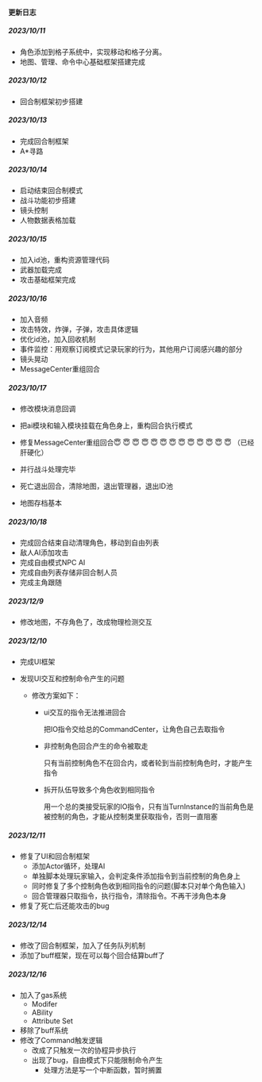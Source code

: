 #### 更新日志

##### 2023/10/11 

- 角色添加到格子系统中，实现移动和格子分离。
- 地图、管理、命令中心基础框架搭建完成

##### 2023/10/12

- 回合制框架初步搭建

##### 2023/10/13

- 完成回合制框架
- A*寻路

##### 2023/10/14

- 启动结束回合制模式
- 战斗功能初步搭建
- 镜头控制
- 人物数据表格加载

##### 2023/10/15

- 加入id池，重构资源管理代码
- 武器加载完成
- 攻击基础框架完成

##### 2023/10/16

- 加入音频
- 攻击特效，炸弹，子弹，攻击具体逻辑
- 优化id池，加入回收机制
- 事件监控：用观察订阅模式记录玩家的行为，其他用户订阅感兴趣的部分
- 镜头晃动
- MessageCenter重组回合

##### 2023/10/17

- 修改模块消息回调

- 把ai模块和输入模块挂载在角色身上，重构回合执行模式
- 修复MessageCenter重组回合😇 😇 😇 😇 😇 😇 😇 😇 😇 😇 😇 😇 😇 （已经肝硬化）
- 并行战斗处理完毕
- 死亡退出回合，清除地图，退出管理器，退出ID池
- 地图存档基本

##### 2023/10/18

- 完成回合结束自动清理角色，移动到自由列表
- 敌人AI添加攻击
- 完成自由模式NPC AI
- 完成自由列表存储非回合制人员
- 完成主角跟随

##### 2023/12/9

- 修改地图，不存角色了，改成物理检测交互

##### 2023/12/10

- 完成UI框架

- 发现UI交互和控制命令产生的问题

  - 修改方案如下：

    - ui交互的指令无法推进回合

      把IO指令交给总的CommandCenter，让角色自己去取指令

    - 非控制角色回合产生的命令被取走

      只有当前控制角色不在回合内，或者轮到当前控制角色时，才能产生指令

    - 拆开队伍导致多个角色收到相同指令

      用一个总的类接受玩家的IO指令，只有当TurnInstance的当前角色是被控制的角色，才能从控制类里获取指令，否则一直阻塞

##### 2023/12/11

- 修复了UI和回合制框架
  - 添加Actor循环，处理AI
  - 单独脚本处理玩家输入，会判定条件添加指令到当前控制的角色身上
  - 同时修复了多个控制角色收到相同指令的问题(脚本只对单个角色输入)
  - 回合管理器只取指令，执行指令，清除指令。不再干涉角色本身
- 修复了死亡后还能攻击的bug

##### 2023/12/14

- 修改了回合制框架，加入了任务队列机制
- 添加了buff框架，现在可以每个回合结算buff了

##### 2023/12/16

- 加入了gas系统
  - Modifer
  - ABility
  - Attribute Set
- 移除了buff系统
- 修改了Command触发逻辑
  - 改成了只触发一次的协程异步执行
  - 出现了bug，自由模式下只能限制命令产生
    - 处理方法是写一个中断函数，暂时搁置
